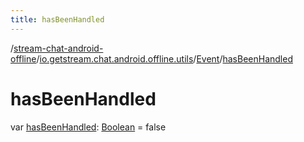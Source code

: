 ```yaml
---
title: hasBeenHandled
---
```

/[stream-chat-android-offline](../../index.md)/[io.getstream.chat.android.offline.utils](../index.md)/[Event](index.md)/[hasBeenHandled](hasBeenHandled.md)  
  
  
  
# hasBeenHandled  
var [hasBeenHandled](hasBeenHandled.md): [Boolean](https://kotlinlang.org/api/latest/jvm/stdlib/kotlin/-boolean/index.html) = false
